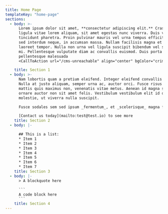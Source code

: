 ```yaml
---
title: Home Page
templateKey: "home-page"
sections:
  - body: >-
      Lorem ipsum dolor sit amet, **consectetur adipiscing elit.** Cras ornare
      ligula vitae lorem aliquam, sit amet egestas nunc viverra. Duis volutpat
      tincidunt pharetra. Proin pulvinar mauris vel urna tempus efficitur. Donec
      sed interdum neque, in accumsan massa. Nullam facilisis magna et mauris
      laoreet tempor. Nulla non urna vel ligula suscipit bibendum vel sit amet
      mi. Pellentesque vulputate diam ac convallis euismod. Duis porta diam vel
      pellentesque malesuada
      <CallToAction url="/cms-unreachable" align="center" bgColor="crimson">A Pure MDX Page</CallToAction>

    title: Section 1
  - body: >-
      Nam lobortis quam a pretium eleifend. Integer eleifend convallis tempus.
      Nulla at justo aliquam, semper urna ac, auctor orci. Fusce risus nibh,
      mattis quis maximus non, venenatis vitae metus. Aenean id magna sed risus
      ornare auctor non sit amet felis. Vestibulum vestibulum elit id dui
      molestie, ut viverra nulla suscipit.

      Fusce sodales sem sed ipsum _fermentum_, et _scelerisque_ magna faucibus.

      [Contact us today](mailto:test@test.io) to see more
    title: Section 2
  - body: |-

      ## This is a list:
      * Item 1
      * Item 2
      * Item 3
      * Item 4
      * Item 5
      * Item 6
      * Item 7
    title: Section 3
  - body: |-
      > A blockquote here

      ```
      A code block here
      ```
    title: Section 4
---
```


